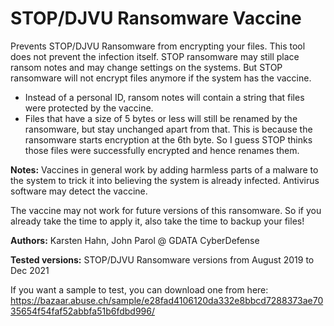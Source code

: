 ﻿# STOP/DJVU Ransomware Vaccine
 
Prevents STOP/DJVU Ransomware from encrypting your files.
This tool does not prevent the infection itself. STOP ransomware may still place ransom notes and may change settings on the systems. 
But STOP ransomware will not encrypt files anymore if the system has the vaccine.

* Instead of a personal ID, ransom notes will contain a string that files were protected by the vaccine.
* Files that have a size of 5 bytes or less will still be renamed by the ransomware, but stay unchanged apart from that. This is because the ransomware starts encryption at the 6th byte. So I guess STOP thinks those files were successfully encrypted and hence renames them.

**Notes:** Vaccines in general work by adding harmless parts of a malware to the system to trick it into believing the system is already infected. Antivirus software may detect the vaccine.

The vaccine may not work for future versions of this ransomware.
So if you already take the time to apply it, also take the time to backup your files!

**Authors:** Karsten Hahn, John Parol @ GDATA CyberDefense

**Tested versions:** STOP/DJVU Ransomware versions from August 2019 to Dec 2021

If you want a sample to test, you can download one from here: https://bazaar.abuse.ch/sample/e28fad4106120da332e8bbcd7288373ae7035654f54faf52abbfa51b6fdbd996/
